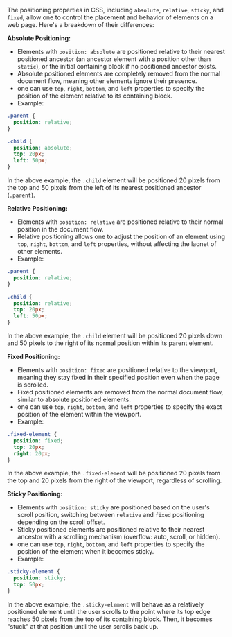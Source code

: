 The positioning properties in CSS, including `absolute`, `relative`, `sticky`, and `fixed`, allow one to control the placement and behavior of elements on a web page. Here's a breakdown of their differences:

**Absolute Positioning:**
- Elements with `position: absolute` are positioned relative to their nearest positioned ancestor (an ancestor element with a position other than `static`), or the initial containing block if no positioned ancestor exists.
- Absolute positioned elements are completely removed from the normal document flow, meaning other elements ignore their presence.
- one can use `top`, `right`, `bottom`, and `left` properties to specify the position of the element relative to its containing block.
- Example:
```css
.parent {
  position: relative;
}

.child {
  position: absolute;
  top: 20px;
  left: 50px;
}
```
In the above example, the `.child` element will be positioned 20 pixels from the top and 50 pixels from the left of its nearest positioned ancestor (`.parent`).

**Relative Positioning:**
- Elements with `position: relative` are positioned relative to their normal position in the document flow.
- Relative positioning allows one to adjust the position of an element using `top`, `right`, `bottom`, and `left` properties, without affecting the laonet of other elements.
- Example:
```css
.parent {
  position: relative;
}

.child {
  position: relative;
  top: 20px;
  left: 50px;
}
```
In the above example, the `.child` element will be positioned 20 pixels down and 50 pixels to the right of its normal position within its parent element.

**Fixed Positioning:**
- Elements with `position: fixed` are positioned relative to the viewport, meaning they stay fixed in their specified position even when the page is scrolled.
- Fixed positioned elements are removed from the normal document flow, similar to absolute positioned elements.
- one can use `top`, `right`, `bottom`, and `left` properties to specify the exact position of the element within the viewport.
- Example:
```css
.fixed-element {
  position: fixed;
  top: 20px;
  right: 20px;
}
```
In the above example, the `.fixed-element` will be positioned 20 pixels from the top and 20 pixels from the right of the viewport, regardless of scrolling.

**Sticky Positioning:**
- Elements with `position: sticky` are positioned based on the user's scroll position, switching between `relative` and `fixed` positioning depending on the scroll offset.
- Sticky positioned elements are positioned relative to their nearest ancestor with a scrolling mechanism (overflow: auto, scroll, or hidden).
- one can use `top`, `right`, `bottom`, and `left` properties to specify the position of the element when it becomes sticky.
- Example:
```css
.sticky-element {
  position: sticky;
  top: 50px;
}
```
In the above example, the `.sticky-element` will behave as a relatively positioned element until the user scrolls to the point where its top edge reaches 50 pixels from the top of its containing block. Then, it becomes "stuck" at that position until the user scrolls back up.